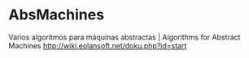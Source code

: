 # AbsMachines
Varios algoritmos para máquinas abstractas | Algorithms for Abstract Machines
http://wiki.eolansoft.net/doku.php?id=start
